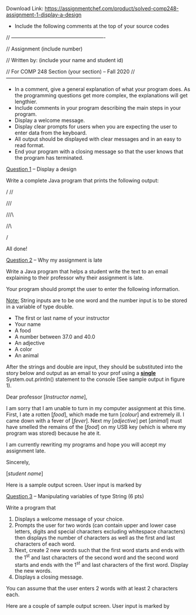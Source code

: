 Download Link: https://assignmentchef.com/product/solved-comp248-assignment-1-display-a-design
<br>



<ul>

 <li>Include the following comments at the top of your source codes</li>

</ul>

// ——————————————————-

// Assignment (include number)

// Written by: (include your name and student id)

// For COMP 248 Section (your section) – Fall 2020 // ——————————————————–

<ul>

 <li>In a comment, give a general explanation of what your program does. As the programming questions get more complex, the explanations will get lengthier.</li>

 <li>Include comments in your program describing the main steps in your program.</li>

 <li>Display a welcome message.</li>

 <li>Display clear prompts for users when you are expecting the user to enter data from the keyboard.</li>

 <li>All output should be displayed with clear messages and in an easy to read format.</li>

 <li>End your program with a closing message so that the user knows that the program has terminated.</li>

</ul>

<strong> </strong><u>Question 1</u> – Display a design

Write a complete Java program that prints the following output:




/ <sup> </sup> \//

\///

///\                               <strong> </strong>

//\

/

<strong> </strong>

All done!

<u>Question 2</u> –  Why my assignment is late

Write a Java program that helps a student write the text to an email explaining to their professor why their assignment is late.




Your program should prompt the user to enter the following information.

<u>Note:</u> String inputs are to be one word and the number input is to be stored in a variable of type double.

<ul>

 <li>The first or last name of your instructor</li>

 <li>Your name</li>

 <li>A food</li>

 <li>A number between 37.0 and 40.0</li>

 <li>An adjective</li>

 <li>A color</li>

 <li>An animal</li>

</ul>




After the strings and double are input, they should be substituted into the story below and output as an email to your prof using a <strong><u>single</u></strong> System.out.println() statement to the console (See sample output in figure 1).

Dear professor [<em>Instructor name</em>],

I am sorry that I am unable to turn in my computer assignment at this time. First, I ate a rotten [<em>food</em>], which made me turn [<em>colour</em>] and extremely ill. I came down with a fever of [<em>fever</em>]. Next my [<em>adjective</em>] pet [<em>animal</em>] must have smelled the remains of the [<em>food</em>] on my USB key (which is where my program was stored)  because he ate it.

I am currently rewriting my programs and hope you will accept my assignment late.

Sincerely,

[<em>student name</em>]




Here is a sample output screen. User input is marked by

<u>Question 3</u> –  Manipulating variables of type String (6 pts)

Write a program that

<ol>

 <li>Displays a welcome message of your choice.</li>

 <li>Prompts the user for two words (can contain upper and lower case letters, digits and special characters excluding whitespace characters) then displays the number of characters as well as the first and last characters of each word.</li>

 <li>Next, create 2 new words such that the first word starts and ends with the 1<sup>st</sup> and last characters of the second word and the second word starts and ends with the 1<sup>st</sup> and last characters of the first word. Display the new words.</li>

 <li>Displays a closing message.</li>

</ol>

You can assume that the user enters 2 words with at least 2 characters each.

Here are a couple of sample output screen. User input is marked by









